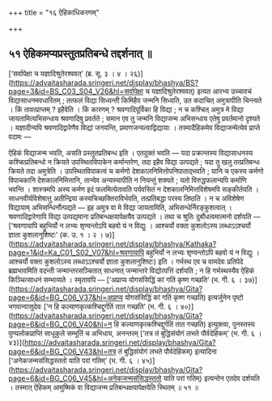 +++
title = "१६ ऐहिकाधिकरणम्"

+++

## ५१ ऐहिकमप्यप्रस्तुतप्रतिबन्धे तद्दर्शनात् ॥

[‘सर्वापेक्षा च यज्ञादिश्रुतेरश्ववत्’ (ब्र. सू. ३ । ४ । २६)](https://advaitasharada.sringeri.net/display/bhashya/BS?page=3&id=BS_C03_S04_V26&hl=सर्वापेक्षा च यज्ञादिश्रुतेरश्ववत्) इत्यत आरभ्य उच्चावचं विद्यासाधनमवधारितम् ; तत्फलं विद्या सिध्यन्ती किमिहैव जन्मनि सिध्यति, उत कदाचित् अमुत्रापीति चिन्त्यते । किं तावत्प्राप्तम् ? इहैवेति । किं कारणम् ? श्रवणादिपूर्विका हि विद्या ; न च कश्चित् अमुत्र मे विद्या जायतामित्यभिसन्धाय श्रवणादिषु प्रवर्तते ; समान एव तु जन्मनि विद्याजन्म अभिसन्धाय एतेषु प्रवर्तमानो दृश्यते । यज्ञादीन्यपि श्रवणादिद्वारेणैव विद्यां जनयन्ति, प्रमाणजन्यत्वाद्विद्यायाः । तस्मादैहिकमेव विद्याजन्मेत्येवं प्राप्ते वदामः —

ऐहिकं विद्याजन्म भवति, असति प्रस्तुतप्रतिबन्ध इति । एतदुक्तं भवति — यदा प्रक्रान्तस्य विद्यासाधनस्य कश्चित्प्रतिबन्धो न क्रियते उपस्थितविपाकेन कर्मान्तरेण, तदा इहैव विद्या उत्पद्यते ; यदा तु खलु तत्प्रतिबन्धः क्रियते तदा अमुत्रेति । उपस्थितविपाकत्वं च कर्मणो देशकालनिमित्तोपनिपाताद्भवति ; यानि च एकस्य कर्मणो विपाचकानि देशकालनिमित्तानि, तान्येव अन्यस्यापीति न नियन्तुं शक्यते ; यतो विरुद्धफलान्यपि कर्माणि भवन्ति । शास्त्रमपि अस्य कर्मण इदं फलमित्येतावति पर्यवसितं न देशकालनिमित्तविशेषमपि सङ्कीर्तयति । साधनवीर्यविशेषात्तु अतीन्द्रिया कस्यचिच्छक्तिराविर्भवति, तत्प्रतिबद्धा परस्य तिष्ठति । न च अविशेषेण विद्यायाम् अभिसन्धिर्नोत्पद्यते — इह अमुत्र वा मे विद्या जायतामिति, अभिसन्धेर्निरङ्कुशत्वात् । श्रवणादिद्वारेणापि विद्या उत्पद्यमाना प्रतिबन्धक्षयापेक्षयैव उत्पद्यते । तथा च श्रुतिः दुर्बोधत्वमात्मनो दर्शयति — [‘श्रवणायापि बहुभिर्यो न लभ्यः शृण्वन्तोऽपि बहवो यं न विद्युः । आश्चर्यो वक्ता कुशलोऽस्य लब्धाऽऽश्चर्यो ज्ञाता कुशलानुशिष्टः’ (क. उ. १ । २ । ७)](https://advaitasharada.sringeri.net/display/bhashya/Kathaka?page=1&id=Ka_C01_S02_V07&hl=श्रवणायापि बहुभिर्यो न लभ्यः शृण्वन्तोऽपि बहवो यं न विद्युः । आश्चर्यो वक्ता कुशलोऽस्य लब्धाऽऽश्चर्यो ज्ञाता कुशलानुशिष्टः) इति । गर्भस्थ एव च वामदेवः प्रतिपेदे ब्रह्मभावमिति वदन्ती जन्मान्तरसञ्चितात् साधनात् जन्मान्तरे विद्योत्पत्तिं दर्शयति ; न हि गर्भस्थस्यैव ऐहिकं किञ्चित्साधनं सम्भाव्यते । स्मृतावपि — [‘अप्राप्य योगसंसिद्धिं कां गतिं कृष्ण गच्छति’ (भ. गी. ६ । ३७)](https://advaitasharada.sringeri.net/display/bhashya/Gita?page=6&id=BG_C06_V37&hl=अप्राप्य योगसंसिद्धिं कां गतिं कृष्ण गच्छति) इत्यर्जुनेन पृष्टो भगवान्वासुदेवः [‘न हि कल्याणकृत्कश्चिद्दुर्गतिं तात गच्छति’ (भ. गी. ६ । ४०)](https://advaitasharada.sringeri.net/display/bhashya/Gita?page=6&id=BG_C06_V40&hl=न हि कल्याणकृत्कश्चिद्दुर्गतिं तात गच्छति) इत्युक्त्वा, पुनस्तस्य पुण्यलोकप्राप्तिं साधुकुले सम्भूतिं च अभिधाय, अनन्तरम् [‘तत्र तं बुद्धिसंयोगं लभते पौर्वदेहिकम्’ (भ. गी. ६ । ४३)](https://advaitasharada.sringeri.net/display/bhashya/Gita?page=6&id=BG_C06_V43&hl=तत्र तं बुद्धिसंयोगं लभते पौर्वदेहिकम्) इत्यादिना [‘अनेकजन्मसंसिद्धस्ततो याति परां गतिम्’ (भ. गी. ६ । ४५)](https://advaitasharada.sringeri.net/display/bhashya/Gita?page=6&id=BG_C06_V45&hl=अनेकजन्मसंसिद्धस्ततो याति परां गतिम्) इत्यन्तेन एतदेव दर्शयति । तस्मात् ऐहिकम् आमुष्मिकं वा विद्याजन्म प्रतिबन्धक्षयापेक्षयेति स्थितम् ॥ ५१ ॥
